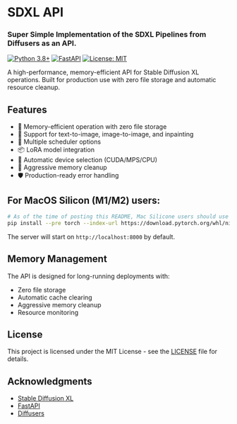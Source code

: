 # SDXL API
### Super Simple Implementation of the SDXL Pipelines from Diffusers as an API.

[![Python 3.8+](https://img.shields.io/badge/python-3.8+-blue.svg)](https://www.python.org/downloads/)
[![FastAPI](https://img.shields.io/badge/FastAPI-0.95.0+-green.svg)](https://fastapi.tiangolo.com)
[![License: MIT](https://img.shields.io/badge/License-MIT-yellow.svg)](https://opensource.org/licenses/MIT)

A high-performance, memory-efficient API for Stable Diffusion XL operations. Built for production use with zero file storage and automatic resource cleanup.

## Features

- 🚀 Memory-efficient operation with zero file storage
- 🎨 Support for text-to-image, image-to-image, and inpainting
- 🔧 Multiple scheduler options
- 📦 LoRA model integration
- 🔄 Automatic device selection (CUDA/MPS/CPU)
- 🧹 Aggressive memory cleanup
- 🛡️ Production-ready error handling

## For MacOS Silicon (M1/M2) users:
```bash
# As of the time of posting this README, Mac Silicone users should use this Nightly version of Torch for FP16 support on MPS.
pip install --pre torch --index-url https://download.pytorch.org/whl/nightly/cpu
```
The server will start on `http://localhost:8000` by default.

## Memory Management

The API is designed for long-running deployments with:
- Zero file storage
- Automatic cache clearing
- Aggressive memory cleanup
- Resource monitoring

## License

This project is licensed under the MIT License - see the [LICENSE](LICENSE) file for details.

## Acknowledgments

- [Stable Diffusion XL](https://stability.ai/stable-diffusion)
- [FastAPI](https://fastapi.tiangolo.com)
- [Diffusers](https://github.com/huggingface/diffusers)
